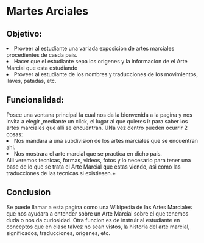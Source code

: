 <h1> Martes Arciales </h1>
<h2>

<h2> Objetivo:</h2>
<li>Proveer al estudiante una variada exposicion de artes marciales procedientes de casda pais.</li>
<li>Hacer que el estudiante sepa los origenes y la informacion de el Arte Marcial que esta estudiando</li>
<li>Proveer al estudiante de los nombres y traducciones de los movimientos, llaves, patadas, etc.</li>
<h2>Funcionalidad:</h2>
Posee una ventana principal la cual nos da la bienvenida a la pagina y nos invita a elegir ,mediante un click, el lugar al que quieres ir para saber los artes marciales que alli se encuentran.
UNa vez dentro pueden ocurrir 2 cosas: 
<li>Nos mandara a una subdivision de los artes marciales que se encuentran ahi.</li>
<li>Nos mostrara el arte marcial que se practica en dicho pais.</li>
Alli veremos tecnicas, formas, videos, fotos y lo necesario para tener una base de lo que se trata el Arte Marcial que estas viendo, asi como las traducciones de las tecnicas si existiesen.+
<h2>Conclusion</h2>
Se puede llamar a esta pagina como una Wikipedia de las Artes Marciales que nos ayudara a entender sobre un Arte Marcial sobre el que tenemos duda o nos da curiosidad.
Otra funcion es de instruir al estudiante en conceptos que en clase talvez no sean vistos, la historia del arte marcial, significados, traducciones, origenes, etc.
